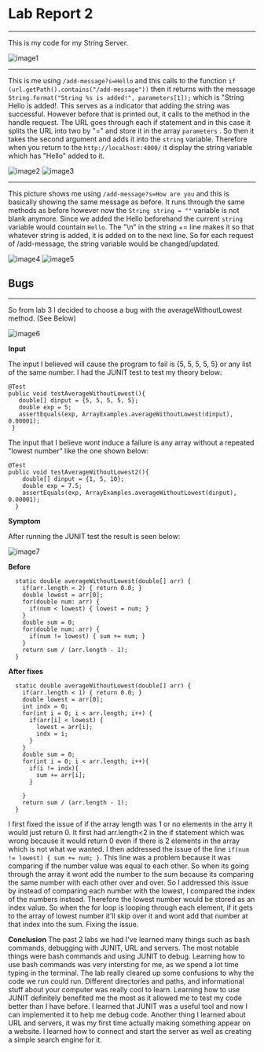 # Lab Report 2
---

This is my code for my String Server.

![image1](ss1.png)

---
This is me using `/add-message?s=Hello` and this calls to the function `if (url.getPath().contains("/add-message"))` then it returns with the message `String.format("String %s is added!", parameters[1]);` which is "String Hello is added!. This serves as a indicator that adding the string was successful. However before that is printed out, it calls to the method in the handle request. The URL goes through each if statement and in this case it splits the URL into two by "=" and store it in the array `parameters` . So then it takes the second argument and adds it into the `string` variable. Therefore when you return to the `http://localhost:4000/` it display the string variable which has "Hello" added to it.

![image2](ss3.png)
![image3](ss4.png)

---
This picture shows me using `/add-message?s=How are you` and this is basically showing the same message as before. It runs through the same methods as before however now the `String string = ""` variable is not blank anymore. Since we added the Hello beforehand the current `string` variable would countain `Hello`. The "\n" in the string += line makes it so that whatever string is added, it is added on to the next line. So for each request of /add-message, the string variable would be changed/updated.

![image4](ss5.png)
![image5](ss6.png)

## Bugs
---

So from lab 3 I decided to choose a bug with the averageWithoutLowest method. (See Below)

![image6](ss7.png)

**Input**

The input I believed will cause the program to fail is {5, 5, 5, 5, 5} or any list of the same number. I had the JUNIT test to test my theory below:
```
@Test
public void testAverageWithoutLowest(){
   double[] dinput = {5, 5, 5, 5, 5};
   double exp = 5;
   assertEquals(exp, ArrayExamples.averageWithoutLowest(dinput), 0.00001);
 }
```

The input that I believe wont induce a failure is any array without a repeated "lowest number" like the one shown below:
```
@Test
public void testAverageWithoutLowest2(){
    double[] dinput = {1, 5, 10};
    double exp = 7.5;
    assertEquals(exp, ArrayExamples.averageWithoutLowest(dinput), 0.00001);
  }
```


**Symptom**

After running the JUNIT test the result is seen below:

![image7](ss11.png)


**Before**

```
  static double averageWithoutLowest(double[] arr) {
    if(arr.length < 2) { return 0.0; } 
    double lowest = arr[0];
    for(double num: arr) {
      if(num < lowest) { lowest = num; }
    }
    double sum = 0;
    for(double num: arr) {
      if(num != lowest) { sum += num; } 
    }
    return sum / (arr.length - 1);
  }
```

**After fixes**

```
  static double averageWithoutLowest(double[] arr) {
    if(arr.length < 1) { return 0.0; } 
    double lowest = arr[0];
    int indx = 0;
    for(int i = 0; i < arr.length; i++) {
      if(arr[i] < lowest) { 
        lowest = arr[i];
        indx = i; 
      }
    }
    double sum = 0;
    for(int i = 0; i < arr.length; i++){
      if(i != indx){
        sum += arr[i];
      }
      
    }
    return sum / (arr.length - 1);
  }
```
I first fixed the issue of if the array length was 1 or no elements in the arry it would just return 0. It first had arr.length<2 in the if statement which was wrong because it would return 0 even if there is 2 elements in the array which is not what we wanted. I then addressed the issue of the line `if(num != lowest) { sum += num; }`. This line was a problem because it was comparing if the number value was equal to each other. So when its going through the array it wont add the number to the sum because its comparing the same number with each other over and over. So I addressed this issue by instead of comparing each number with the lowest, I compared the index of the numbers instead. Therefore the lowest number would be stored as an index value. So when the for loop is looping through each element, if it gets to the array of lowest number it'll skip over it and wont add that number at that index into the sum. Fixing the issue.

**Conclusion**
The past 2 labs we had I've learned many things such as bash commands, debugging with JUNIT, URL and servers. The most notable things were bash commands and using JUNIT to debug. Learning how to use bash commands was very intersting for me, as we spend a lot time typing in the terminal. The lab really cleared up some confusions to why the code we run could run. Different directories and paths, and informational stuff about your computer was really cool to learn. Learning how to use JUNIT definitely benefited me the most as it allowed me to test my code better than I have before. I learned that JUNIT was a useful tool and now I can implemented it to help me debug code. Another thing I learned about URL and servers, it was my first time actually making something appear on a website. I learned how to connect and start the server as well as creating a simple search engine for it.
